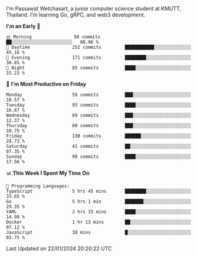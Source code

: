 
I'm Passawat Wetchasart, a junior computer science student at KMUTT, Thailand. I'm learning Go, gRPC, and web3 development.



<!--START_SECTION:waka-->
**I'm an Early 🐤** 

```text
🌞 Morning                50 commits          ██░░░░░░░░░░░░░░░░░░░░░░░   08.96 % 
🌆 Daytime                252 commits         ███████████░░░░░░░░░░░░░░   45.16 % 
🌃 Evening                171 commits         ████████░░░░░░░░░░░░░░░░░   30.65 % 
🌙 Night                  85 commits          ████░░░░░░░░░░░░░░░░░░░░░   15.23 % 
```
📅 **I'm Most Productive on Friday** 

```text
Monday                   59 commits          ███░░░░░░░░░░░░░░░░░░░░░░   10.57 % 
Tuesday                  93 commits          ████░░░░░░░░░░░░░░░░░░░░░   16.67 % 
Wednesday                69 commits          ███░░░░░░░░░░░░░░░░░░░░░░   12.37 % 
Thursday                 60 commits          ███░░░░░░░░░░░░░░░░░░░░░░   10.75 % 
Friday                   138 commits         ██████░░░░░░░░░░░░░░░░░░░   24.73 % 
Saturday                 41 commits          ██░░░░░░░░░░░░░░░░░░░░░░░   07.35 % 
Sunday                   98 commits          ████░░░░░░░░░░░░░░░░░░░░░   17.56 % 
```


📊 **This Week I Spent My Time On** 

```text
💬 Programming Languages: 
TypeScript               5 hrs 45 mins       ████████░░░░░░░░░░░░░░░░░   33.65 % 
Go                       5 hrs 1 min         ███████░░░░░░░░░░░░░░░░░░   29.35 % 
YAML                     2 hrs 33 mins       ████░░░░░░░░░░░░░░░░░░░░░   14.99 % 
Docker                   1 hr 13 mins        ██░░░░░░░░░░░░░░░░░░░░░░░   07.12 % 
JavaScript               38 mins             █░░░░░░░░░░░░░░░░░░░░░░░░   03.75 % 
```


 Last Updated on 22/01/2024 20:20:22 UTC
<!--END_SECTION:waka-->

<!--
**markpassawat/markpassawat** is a ✨ _special_ ✨ repository because its `README.md` (this file) appears on your GitHub profile.

Here are some ideas to get you started:

- 🔭 I’m currently working on ...
- 🌱 I’m currently learning ...
- 👯 I’m looking to collaborate on ...
- 🤔 I’m looking for help with ...
- 💬 Ask me about ...
- 📫 How to reach me: ...
- 😄 Pronouns: He/Him
- ⚡ Fun fact: ...
-->
